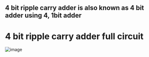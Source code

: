 ## 4 bit ripple carry adder is also known as 4 bit adder using 4, 1bit adder
# 4 bit ripple carry adder full circuit
![image](https://github.com/user-attachments/assets/e5364dc4-5cc8-4a2a-a746-5079e98e4466)
